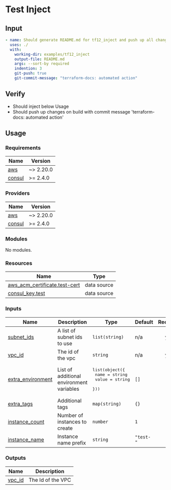 # Test Inject

## Input

```yaml
- name: Should generate README.md for tf12_inject and push up all changes
  uses: ./
  with:
    working-dir: examples/tf12_inject
    output-file: README.md
    args: --sort-by required
    indention: 3
    git-push: true
    git-commit-message: "terraform-docs: automated action"
```

## Verify

- Should inject below Usage
- Should push up changes on build with commit message 'terraform-docs: automated action'

## Usage

<!--- BEGIN_TF_DOCS --->
### Requirements

| Name | Version |
|------|---------|
| <a name="requirement_aws"></a> [aws](#requirement\_aws) | ~> 2.20.0 |
| <a name="requirement_consul"></a> [consul](#requirement\_consul) | >= 2.4.0 |

### Providers

| Name | Version |
|------|---------|
| <a name="provider_aws"></a> [aws](#provider\_aws) | ~> 2.20.0 |
| <a name="provider_consul"></a> [consul](#provider\_consul) | >= 2.4.0 |

### Modules

No modules.

### Resources

| Name | Type |
|------|------|
| [aws_acm_certificate.test-cert](https://registry.terraform.io/providers/hashicorp/aws/latest/docs/data-sources/acm_certificate) | data source |
| [consul_key.test](https://registry.terraform.io/providers/hashicorp/consul/latest/docs/data-sources/key) | data source |

### Inputs

| Name | Description | Type | Default | Required |
|------|-------------|------|---------|:--------:|
| <a name="input_subnet_ids"></a> [subnet\_ids](#input\_subnet\_ids) | A list of subnet ids to use | `list(string)` | n/a | yes |
| <a name="input_vpc_id"></a> [vpc\_id](#input\_vpc\_id) | The id of the vpc | `string` | n/a | yes |
| <a name="input_extra_environment"></a> [extra\_environment](#input\_extra\_environment) | List of additional environment variables | <pre>list(object({<br>    name  = string<br>    value = string<br>  }))</pre> | `[]` | no |
| <a name="input_extra_tags"></a> [extra\_tags](#input\_extra\_tags) | Additional tags | `map(string)` | `{}` | no |
| <a name="input_instance_count"></a> [instance\_count](#input\_instance\_count) | Number of instances to create | `number` | `1` | no |
| <a name="input_instance_name"></a> [instance\_name](#input\_instance\_name) | Instance name prefix | `string` | `"test-"` | no |

### Outputs

| Name | Description |
|------|-------------|
| <a name="output_vpc_id"></a> [vpc\_id](#output\_vpc\_id) | The Id of the VPC |

<!--- END_TF_DOCS --->
